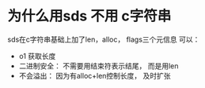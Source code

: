 # 为什么用sds 不用 c字符串
sds在c字符串基础上加了len，alloc， flags三个元信息
可以：
- o1 获取长度
- 二进制安全： 不需要用结束符表示结尾， 而是用len
- 不会溢出： 因为有alloc+len控制长度， 及时扩张